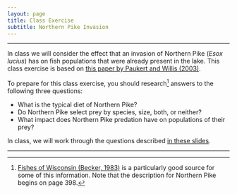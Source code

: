 ```yaml
---
layout: page
title: Class Exercise
subtitle: Northern Pike Invasion
---
```


----

In class we will consider the effect that an invasion of Northern Pike (*Esox lucius*) has on fish populations that were already present in the lake.  This class exercise is based on [this paper by Paukert and Willis (2003)](PaukertWillis_2003.pdf).

To prepare for this class exercise, you should research[^1] answers to the following three questions:

* What is the typical diet of Northern Pike?
* Do Northern Pike select prey by species, size, both, or neither?
* What impact does Northern Pike predation have on populations of their prey?

In class, we will work through the questions described [in these slides](NOPInvasion_Student.pptx).

----
[^1]: [Fishes of Wisconsin (Becker, 1983)](http://digicoll.library.wisc.edu/cgi-bin/EcoNatRes/EcoNatRes-idx?type=header&id=EcoNatRes.FishesWI&isize=M) is a particularly good source for some of this information.  Note that the description for Northern Pike begins on page 398.

